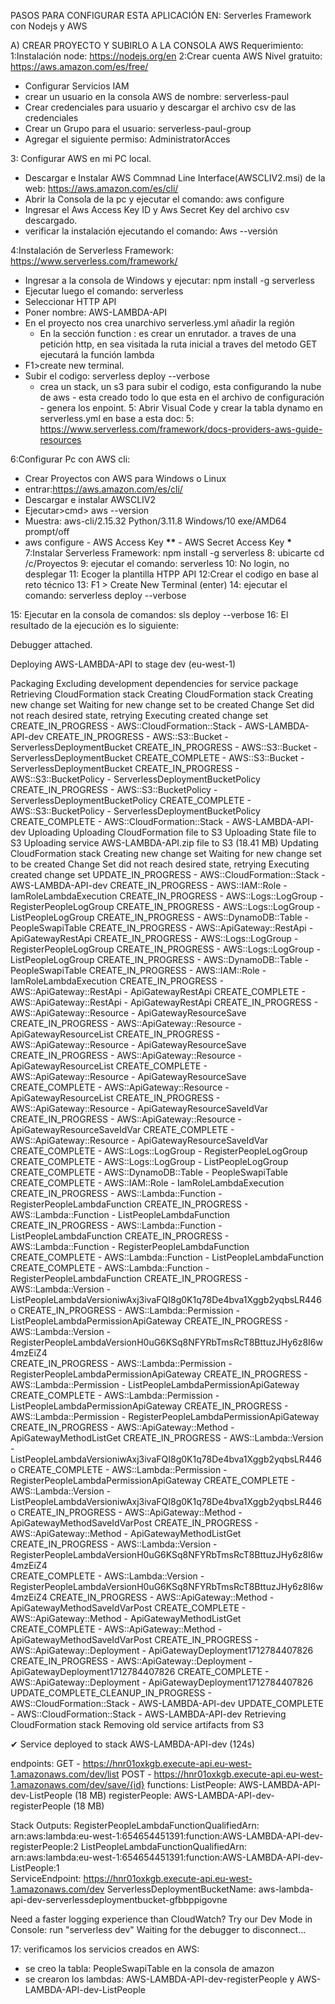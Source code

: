 PASOS PARA CONFIGURAR ESTA APLICACIÓN EN: Serverles Framework con Nodejs y AWS

A) CREAR PROYECTO Y SUBIRLO A LA CONSOLA AWS
Requerimiento:
1:Instalación node: https://nodejs.org/en
2:Crear cuenta AWS Nivel gratuito: https://aws.amazon.com/es/free/

- Configurar Servicios IAM
- crear un usuario en la consola AWS de nombre: serverless-paul
- Crear credenciales para usuario y descargar el archivo csv de las credenciales
- Crear un Grupo para el usuario: serverless-paul-group
- Agregar el siguiente permiso: AdministratorAcces

3: Configurar AWS en mi PC local.

- Descargar e Instalar AWS Commnad Line Interface(AWSCLIV2.msi) de la web: https://aws.amazon.com/es/cli/
- Abrir la Consola de la pc y ejecutar el comando: aws configure
- Ingresar el Aws Access Key ID y Aws Secret Key del archivo csv descargado.
- verificar la instalación ejecutando el comando: Aws --versión

4:Instalación de Serverless Framework: https://www.serverless.com/framework/

- Ingresar a la consola de Windows y ejecutar: npm install -g serverless
- Ejecutar luego el comando: serverless
- Seleccionar HTTP API
- Poner nombre: AWS-LAMBDA-API
- En el proyecto nos crea unarchivo serverless.yml añadir la región
  - En la sección function : es crear un enrutador. a traves de una petición http, en sea visitada la ruta inicial a traves del metodo GET ejecutará la función lambda
- F1>create new terminal.
- Subir el codigo: serverless deploy --verbose  
   - crea un stack, un s3 para subir el codigo, esta configurando la nube de aws - esta creado todo lo que esta en el archivo de configuración - genera los enpoint.
  5: Abrir Visual Code y crear la tabla dynamo en serverless.yml en base a esta doc: 5: https://www.serverless.com/framework/docs-providers-aws-guide-resources

6:Configurar Pc con AWS cli:

- Crear Proyectos con AWS para Windows o Linux
- entrar:https://aws.amazon.com/es/cli/
- Descargar e instalar AWSCLIV2
- Ejecutar>cmd> aws --version
- Muestra: aws-cli/2.15.32 Python/3.11.8 Windows/10 exe/AMD64 prompt/off
- aws configure - AWS Access Key ****\*\***** - AWS Secret Access Key ****\*****
  7:Instalar Serverless Framework: npm install -g serverless
  8: ubicarte cd /c/Proyectos
  9: ejecutar el comando: serverless
  10: No login, no desplegar
  11: Ecoger la plantilla HTPP API
  12:Crear el codigo en base al reto técnico
  13: F1 > Create New Terminal (enter)
  14: ejecutar el comando: serverless deploy --verbose

15: Ejecutar en la consola de comandos: sls deploy --verbose
16: El resultado de la ejecución es lo siguiente:

Debugger attached.

Deploying AWS-LAMBDA-API to stage dev (eu-west-1)

Packaging
Excluding development dependencies for service package
Retrieving CloudFormation stack
Creating CloudFormation stack
Creating new change set
Waiting for new change set to be created
Change Set did not reach desired state, retrying
Executing created change set
CREATE_IN_PROGRESS - AWS::CloudFormation::Stack - AWS-LAMBDA-API-dev
CREATE_IN_PROGRESS - AWS::S3::Bucket - ServerlessDeploymentBucket
CREATE_IN_PROGRESS - AWS::S3::Bucket - ServerlessDeploymentBucket
CREATE_COMPLETE - AWS::S3::Bucket - ServerlessDeploymentBucket
CREATE_IN_PROGRESS - AWS::S3::BucketPolicy - ServerlessDeploymentBucketPolicy
CREATE_IN_PROGRESS - AWS::S3::BucketPolicy - ServerlessDeploymentBucketPolicy
CREATE_COMPLETE - AWS::S3::BucketPolicy - ServerlessDeploymentBucketPolicy
CREATE_COMPLETE - AWS::CloudFormation::Stack - AWS-LAMBDA-API-dev
Uploading
Uploading CloudFormation file to S3
Uploading State file to S3
Uploading service AWS-LAMBDA-API.zip file to S3 (18.41 MB)
Updating CloudFormation stack
Creating new change set
Waiting for new change set to be created
Change Set did not reach desired state, retrying
Executing created change set
UPDATE_IN_PROGRESS - AWS::CloudFormation::Stack - AWS-LAMBDA-API-dev
CREATE_IN_PROGRESS - AWS::IAM::Role - IamRoleLambdaExecution
CREATE_IN_PROGRESS - AWS::Logs::LogGroup - RegisterPeopleLogGroup
CREATE_IN_PROGRESS - AWS::Logs::LogGroup - ListPeopleLogGroup
CREATE_IN_PROGRESS - AWS::DynamoDB::Table - PeopleSwapiTable
CREATE_IN_PROGRESS - AWS::ApiGateway::RestApi - ApiGatewayRestApi
CREATE_IN_PROGRESS - AWS::Logs::LogGroup - RegisterPeopleLogGroup
CREATE_IN_PROGRESS - AWS::Logs::LogGroup - ListPeopleLogGroup
CREATE_IN_PROGRESS - AWS::DynamoDB::Table - PeopleSwapiTable
CREATE_IN_PROGRESS - AWS::IAM::Role - IamRoleLambdaExecution
CREATE_IN_PROGRESS - AWS::ApiGateway::RestApi - ApiGatewayRestApi
CREATE_COMPLETE - AWS::ApiGateway::RestApi - ApiGatewayRestApi
CREATE_IN_PROGRESS - AWS::ApiGateway::Resource - ApiGatewayResourceSave
CREATE_IN_PROGRESS - AWS::ApiGateway::Resource - ApiGatewayResourceList
CREATE_IN_PROGRESS - AWS::ApiGateway::Resource - ApiGatewayResourceSave
CREATE_IN_PROGRESS - AWS::ApiGateway::Resource - ApiGatewayResourceList
CREATE_COMPLETE - AWS::ApiGateway::Resource - ApiGatewayResourceSave
CREATE_COMPLETE - AWS::ApiGateway::Resource - ApiGatewayResourceList
CREATE_IN_PROGRESS - AWS::ApiGateway::Resource - ApiGatewayResourceSaveIdVar
CREATE_IN_PROGRESS - AWS::ApiGateway::Resource - ApiGatewayResourceSaveIdVar
CREATE_COMPLETE - AWS::ApiGateway::Resource - ApiGatewayResourceSaveIdVar
CREATE_COMPLETE - AWS::Logs::LogGroup - RegisterPeopleLogGroup
CREATE_COMPLETE - AWS::Logs::LogGroup - ListPeopleLogGroup
CREATE_COMPLETE - AWS::DynamoDB::Table - PeopleSwapiTable
CREATE_COMPLETE - AWS::IAM::Role - IamRoleLambdaExecution
CREATE_IN_PROGRESS - AWS::Lambda::Function - RegisterPeopleLambdaFunction
CREATE_IN_PROGRESS - AWS::Lambda::Function - ListPeopleLambdaFunction
CREATE_IN_PROGRESS - AWS::Lambda::Function - ListPeopleLambdaFunction
CREATE_IN_PROGRESS - AWS::Lambda::Function - RegisterPeopleLambdaFunction
CREATE_COMPLETE - AWS::Lambda::Function - ListPeopleLambdaFunction
CREATE_COMPLETE - AWS::Lambda::Function - RegisterPeopleLambdaFunction
CREATE_IN_PROGRESS - AWS::Lambda::Version - ListPeopleLambdaVersioniwAxj3ivaFQI8g0K1q78De4bva1Xggb2yqbsLR446o
CREATE_IN_PROGRESS - AWS::Lambda::Permission - ListPeopleLambdaPermissionApiGateway
CREATE_IN_PROGRESS - AWS::Lambda::Version - RegisterPeopleLambdaVersionH0uG6KSq8NFYRbTmsRcT8BttuzJHy6z8I6w4mzEiZ4  
 CREATE_IN_PROGRESS - AWS::Lambda::Permission - RegisterPeopleLambdaPermissionApiGateway
CREATE_IN_PROGRESS - AWS::Lambda::Permission - ListPeopleLambdaPermissionApiGateway
CREATE_COMPLETE - AWS::Lambda::Permission - ListPeopleLambdaPermissionApiGateway
CREATE_IN_PROGRESS - AWS::Lambda::Permission - RegisterPeopleLambdaPermissionApiGateway
CREATE_IN_PROGRESS - AWS::ApiGateway::Method - ApiGatewayMethodListGet
CREATE_IN_PROGRESS - AWS::Lambda::Version - ListPeopleLambdaVersioniwAxj3ivaFQI8g0K1q78De4bva1Xggb2yqbsLR446o
CREATE_COMPLETE - AWS::Lambda::Permission - RegisterPeopleLambdaPermissionApiGateway
CREATE_COMPLETE - AWS::Lambda::Version - ListPeopleLambdaVersioniwAxj3ivaFQI8g0K1q78De4bva1Xggb2yqbsLR446o
CREATE_IN_PROGRESS - AWS::ApiGateway::Method - ApiGatewayMethodSaveIdVarPost
CREATE_IN_PROGRESS - AWS::ApiGateway::Method - ApiGatewayMethodListGet
CREATE_IN_PROGRESS - AWS::Lambda::Version - RegisterPeopleLambdaVersionH0uG6KSq8NFYRbTmsRcT8BttuzJHy6z8I6w4mzEiZ4  
 CREATE_COMPLETE - AWS::Lambda::Version - RegisterPeopleLambdaVersionH0uG6KSq8NFYRbTmsRcT8BttuzJHy6z8I6w4mzEiZ4
CREATE_IN_PROGRESS - AWS::ApiGateway::Method - ApiGatewayMethodSaveIdVarPost
CREATE_COMPLETE - AWS::ApiGateway::Method - ApiGatewayMethodListGet
CREATE_COMPLETE - AWS::ApiGateway::Method - ApiGatewayMethodSaveIdVarPost
CREATE_IN_PROGRESS - AWS::ApiGateway::Deployment - ApiGatewayDeployment1712784407826
CREATE_IN_PROGRESS - AWS::ApiGateway::Deployment - ApiGatewayDeployment1712784407826
CREATE_COMPLETE - AWS::ApiGateway::Deployment - ApiGatewayDeployment1712784407826
UPDATE_COMPLETE_CLEANUP_IN_PROGRESS - AWS::CloudFormation::Stack - AWS-LAMBDA-API-dev
UPDATE_COMPLETE - AWS::CloudFormation::Stack - AWS-LAMBDA-API-dev
Retrieving CloudFormation stack
Removing old service artifacts from S3

✔ Service deployed to stack AWS-LAMBDA-API-dev (124s)

endpoints:
GET - https://hnr01oxkgb.execute-api.eu-west-1.amazonaws.com/dev/list
POST - https://hnr01oxkgb.execute-api.eu-west-1.amazonaws.com/dev/save/{id}
functions:
ListPeople: AWS-LAMBDA-API-dev-ListPeople (18 MB)
registerPeople: AWS-LAMBDA-API-dev-registerPeople (18 MB)

Stack Outputs:
RegisterPeopleLambdaFunctionQualifiedArn: arn:aws:lambda:eu-west-1:654654451391:function:AWS-LAMBDA-API-dev-registerPeople:2
ListPeopleLambdaFunctionQualifiedArn: arn:aws:lambda:eu-west-1:654654451391:function:AWS-LAMBDA-API-dev-ListPeople:1  
 ServiceEndpoint: https://hnr01oxkgb.execute-api.eu-west-1.amazonaws.com/dev
ServerlessDeploymentBucketName: aws-lambda-api-dev-serverlessdeploymentbucket-gfbbppigovne

Need a faster logging experience than CloudWatch? Try our Dev Mode in Console: run "serverless dev"
Waiting for the debugger to disconnect...

17: verificamos los servicios creados en AWS:

- se creo la tabla: PeopleSwapiTable en la consola de amazon
- se crearon los lambdas: AWS-LAMBDA-API-dev-registerPeople y AWS-LAMBDA-API-dev-ListPeople
